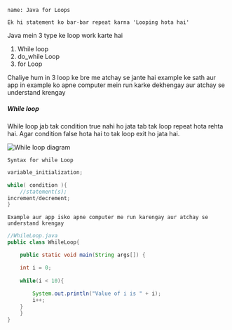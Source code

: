 ```ngMeta
name: Java for Loops
```
`
Ek hi statement ko bar-bar repeat karna 'Looping hota hai'
`

Java mein 3 type ke loop work karte hai
1. While loop
2. do_while Loop
3. for Loop

Chaliye hum in 3 loop ke bre me atchay se jante hai example ke sath aur app in example ko apne computer mein run karke dekhengay aur atchay se understand krengay

<h5>While loop</h5>
While loop jab tak condition true nahi ho jata tab tak loop repeat hota rehta hai. Agar condition false hota hai to tak loop exit ho jata hai.

![While loop diagram](assests/While-loop.png)

`Syntax for while Loop`
```java
variable_initialization;

while( condition ){
	//statement(s);
increment/decrement;
}
```
`Example aur app isko apne computer me run karengay aur atchay se understand krengay`
```java
//WhileLoop.java
public class WhileLoop{

    public static void main(String args[]) {

	int i = 0;
	
	while(i < 10){
		
		System.out.println("Value of i is " + i);
		i++;
	}
	}
}
```
